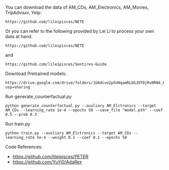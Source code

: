 You can download the data of AM_CDs, AM_Electronics, AM_Movies, TripAdvisor, Yelp:

    https://github.com/lileipisces/NETE 

Or you can refer to the following provided by Lei Li to process your own data at hand. 

    https://github.com/lileipisces/NETE 
    
and 

    https://github.com/lileipisces/Sentires-Guide 


Download Pretrained models:

    https://drive.google.com/drive/folders/1UAdcvo2p5UHqamRLbGJOT0jRvNRN4_KG?usp=sharing


Run generate_counterfactual.py

    python generate_counterfactual.py --auxliary AM_Elctronics --target AM_CDs --learning_rate 1e-4 --epochs 50 --save_file "model.pth" --coef 0.5 --prob 0.3

Run train.py
 
    python train.py --auxliary AM_Elctronics --target AM_CDs --learning_rate 5e-4 --weight 0.1 --coef 0.1 --epochs 50


Code References: 
  - https://github.com/lileipisces/PETER
  - https://github.com/YuYi0/AdaRex
